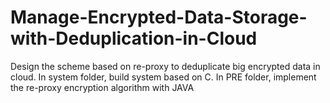 # Manage-Encrypted-Data-Storage-with-Deduplication-in-Cloud
Design the scheme based on re-proxy to deduplicate big encrypted data in cloud.
In system folder, build system based on C.
In PRE folder, implement the re-proxy encryption algorithm with JAVA 
